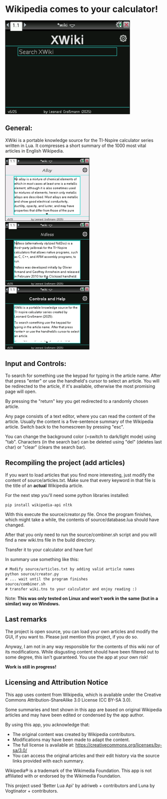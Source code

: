 # **Wikipedia comes to your calculator!**

<img src="https://github.com/leog314/XWiki/blob/main/build/media/wiki_animation.gif?raw=true" width="400">

## **General:**

XWiki is a portable knowledge source for the TI-Nspire calculator series written in Lua. It compresses a short summary of the 1000 most vital articles in English Wikipedia.

<img src="https://github.com/leog314/XWiki/blob/main/build/media/wiki1.png?raw=true" width="270"> <img src="https://github.com/leog314/XWiki/blob/main/build/media/wiki2.png?raw=true" width="270"> <img src="https://github.com/leog314/XWiki/blob/main/build/media/wiki3.png?raw=true" width="270">

## **Input and Controls:**

To search for something use the keypad for typing in the article name. After that press "enter" or use the handheld's cursor to select an article.
You will be redirected to the article, if it's available, otherwise the most promising page will open.

By pressing the "return" key you get redirected to a randomly chosen article.

Any page consists of a text editor, where you can read the content of the article. Usually the content is a five-sentence summary of the Wikipedia article.
Switch back to the homescreen by pressing "esc".

You can change the background color (=switch to dark/light mode) using "tab".
Characters (in the search bar) can be deleted using "del" (deletes last char) or "clear" (clears the search bar).

## **Recompiling the project (add articles)**

If you want to load articles that you find more interesting, just modify the content of source/articles.txt. Make sure that every keyword in that file is the title of an **actual** Wikipedia article.

For the next step you'll need some python libraries installed:

    pip install wikipedia-api nltk

With this execute the source/creator.py file. Once the program finishes, which might take a while, the contents of source/database.lua should have changed.

After that you only need to run the source/combiner.sh script and you will find a new wiki.tns file in the build directory.

Transfer it to your calculator and have fun!

In summary use something like this:

    # Modify source/articles.txt by adding valid article names
    python source/creator.py
    # ... wait until the program finishes
    source/combiner.sh
    # transfer wiki.tns to your calculator and enjoy reading :)

Note: **This was only tested on Linux and won't work in the same (but in a similar) way on Windows.**

## **Last remarks**

The project is open source, you can load your own articles and modify the GUI, if you want to. Please just mention this project, if you do so.

Anyway, I am not in any way responsible for the contents of this wiki nor of its modifications. While disgusting content should have been filtered out to some degree, this isn't guaranteed. You use the app at your own risk!

**Work is still in progress!**

## **Licensing and Attribution Notice**

This app uses content from Wikipedia, which is available under the Creative Commons Attribution-ShareAlike 3.0 License (CC BY-SA 3.0).

Some summaries and text shown in this app are based on original Wikipedia articles and may have been edited or condensed by the app author.

By using this app, you acknowledge that:
 - The original content was created by Wikipedia contributors.
 - Modifications may have been made to adapt the content.
 - The full license is available at: https://creativecommons.org/licenses/by-sa/3.0/
 - You can access the original articles and their edit history via the source links provided with each summary.

Wikipedia® is a trademark of the Wikimedia Foundation. This app is not affiliated with or endorsed by the Wikimedia Foundation.

This project used 'Better Lua Api' by adriweb + contributors and Luna by Vogtinator + contributors.
